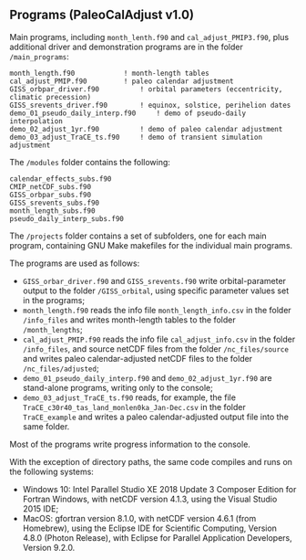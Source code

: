## Programs (PaleoCalAdjust v1.0) ##

Main programs, including `month_lenth.f90` and `cal_adjust_PMIP3.f90`, plus additional driver and demonstration programs are in the folder `/main_programs`:

	month_length.f90			! month-length tables
	cal_adjust_PMIP.f90			! paleo calendar adjustment
	GISS_orbpar_driver.f90			! orbital parameters (eccentricity, climatic precession)
	GISS_srevents_driver.f90		! equinox, solstice, perihelion dates
	demo_01_pseudo_daily_interp.f90		! demo of pseudo-daily interpolation
	demo_02_adjust_1yr.f90			! demo of paleo calendar adjustment
	demo_03_adjust_TraCE_ts.f90		! demo of transient simulation adjustment

The `/modules` folder contains the following:

	calendar_effects_subs.f90
	CMIP_netCDF_subs.f90
	GISS_orbpar_subs.f90
	GISS_srevents_subs.f90
	month_length_subs.f90
	pseudo_daily_interp_subs.f90

The `/projects` folder contains a set of subfolders, one for each main program, containing GNU Make makefiles for the individual main programs.

The programs are used as follows:

- `GISS_orbar_driver.f90` and `GISS_srevents.f90` write orbital-parameter output to the folder `/GISS_orbital`, using specific parameter values set in the programs;
- `month_length.f90` reads the info file `month_length_info.csv` in the folder `/info_files` and writes month-length tables to the folder `/month_lengths`;
- `cal_adjust_PMIP.f90` reads the info file `cal_adjust_info.csv` in the folder `/info_files`, and source netCDF files from the folder `/nc_files/source` and writes paleo calendar-adjusted netCDF files to the folder `/nc_files/adjusted`;
- `demo_01_pseudo_daily_interp.f90` and `demo_02_adjust_1yr.f90` are stand-alone programs, writing only to the console;
- `demo_03_adjust_TraCE_ts.f90` reads, for example, the file `TraCE_c30r40_tas_land_monlen0ka_Jan-Dec.csv` in the folder `TraCE_example` and writes a paleo calendar-adjusted output file into the same folder.

Most of the programs write progress information to the console.

With the exception of directory paths, the same code compiles and runs on the following systems:

- Windows 10: Intel Parallel Studio XE 2018 Update 3 Composer Edition for Fortran Windows, with netCDF version 4.1.3, using the Visual Studio 2015 IDE; 
- MacOS: gfortran version 8.1.0, with netCDF version 4.6.1 (from Homebrew), using the Eclipse IDE for Scientific Computing, Version 4.8.0 (Photon Release), with Eclipse for Parallel Application Developers, Version 9.2.0.